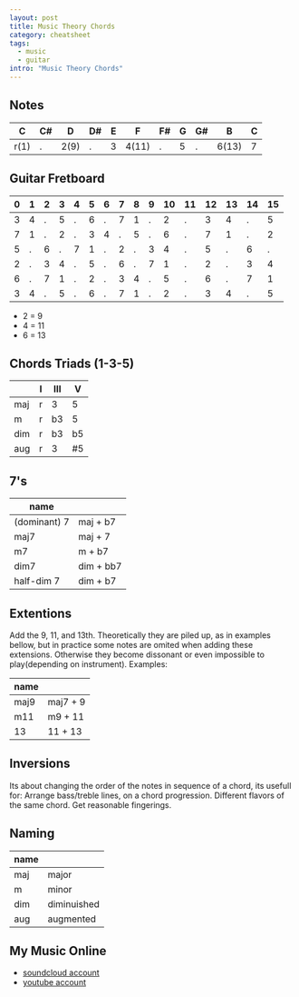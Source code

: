 ```yaml
---
layout: post
title: Music Theory Chords
category: cheatsheet
tags:
  - music
  - guitar
intro: "Music Theory Chords"
---
```


<link rel="stylesheet" href="http://al3xandr3.github.com/css/cv.css" type="text/css" media="screen, projection" />

## Notes

| C    | C# | D    | D# | E | F     | F# | G | G# | B     | C |  
| -    | -  | -    | -  | - | -     | -  | - | -  | -     | - |  
| r(1) | .  | 2(9) | .  | 3 | 4(11) | .  | 5 | .  | 6(13) | 7 |  

## Guitar Fretboard

| 0 | 1 | 2 | 3 | 4 | 5 | 6 | 7 | 8 | 9 | 10 | 11 | 12 | 13 | 14 | 15 |  
| - | - | - | - | - | - | - | - | - | - | -  | -  | -  | -  | -  | -  |  
| 3 | 4 | . | 5 | . | 6 | . | 7 | 1 | . | 2  | .  | 3  | 4  | .  | 5  |  
| 7 | 1 | . | 2 | . | 3 | 4 | . | 5 | . | 6  | .  | 7  | 1  | .  | 2  |  
| 5 | . | 6 | . | 7 | 1 | . | 2 | . | 3 | 4  | .  | 5  | .  | 6  | .  |  
| 2 | . | 3 | 4 | . | 5 | . | 6 | . | 7 | 1  | .  | 2  | .  | 3  | 4  |  
| 6 | . | 7 | 1 | . | 2 | . | 3 | 4 | . | 5  | .  | 6  | .  | 7  | 1  |  
| 3 | 4 | . | 5 | . | 6 | . | 7 | 1 | . | 2  | .  | 3  | 4  | .  | 5  |  

- 2 = 9
- 4 = 11
- 6 = 13


## Chords Triads (1-3-5)

|     | I | III | V  |  
| -   | - | -   | -  |  
| maj | r | 3   | 5  |  
| m   | r | b3  | 5  |  
| dim | r | b3  | b5 |  
| aug | r | 3   | #5 |  


## 7's

| name         |           |  
| -            | -         |  
| (dominant) 7 | maj + b7  |  
| maj7         | maj + 7   |  
| m7           | m + b7    |  
| dim7         | dim + bb7 |  
| half-dim 7   | dim + b7  |  


## Extentions

Add the 9, 11, and 13th. Theoretically they are piled up, as in examples bellow, but in practice some notes are omited when adding these extensions. Otherwise they become dissonant or even impossible to play(depending on instrument). Examples:

| name |          |  
| -    | -        |  
| maj9 | maj7 + 9 |  
| m11  | m9 + 11  |  
| 13   | 11 + 13  |  
 
## Inversions

Its about changing the order of the notes in sequence of a chord, its usefull for:
Arrange bass/treble lines, on a chord progression.
Different flavors of the same chord.
Get reasonable fingerings.

## Naming

| name |        |   
| -   | -           |   
| maj | major       |   
| m   | minor       |   
| dim | diminuished |  
| aug | augmented   |  


## My Music Online

- [soundcloud account](https://soundcloud.com/al3x-andr3)
- [youtube account](http://www.youtube.com/user/alexandrenotebook)
